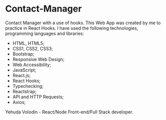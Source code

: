 # Contact-Manager
Contact Manager with a use of hooks.
This Web App was created by me to practice in React Hooks.
I have used the following technologies, programming languages and libraries: 
- HTML, HTML5;
- CSS1, CSS2, CSS3;
- Bootstrap;
- Responsive Web Design;
- Web Accessibility;
- JavaScript;
- React.js;
- React Hooks;
- Typechecking;
- Reactstrap;
- API and HTTP Requests;
- Axios;

Yehuda Volodin - React/Node Front-end/Full Stack developer.
